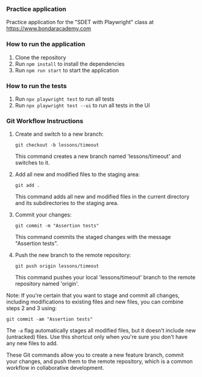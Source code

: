 ### Practice application

Practice application for the "SDET with Playwright" class at https://www.bondaracademy.com

### How to run the application

1. Clone the repository
2. Run `npm install` to install the dependencies
3. Run `npm run start` to start the application

### How to run the tests
1. Run `npx playwright test` to run all tests
2. Run `npx playwright test --ui` to run all tests in the UI

### Git Workflow Instructions

1. Create and switch to a new branch:
   ```
   git checkout -b lessons/timeout
   ```
   This command creates a new branch named 'lessons/timeout' and switches to it.

2. Add all new and modified files to the staging area:
   ```
   git add .
   ```
   This command adds all new and modified files in the current directory and its subdirectories to the staging area.

3. Commit your changes:
   ```
   git commit -m "Assertion tests"
   ```
   This command commits the staged changes with the message "Assertion tests".

4. Push the new branch to the remote repository:
   ```
   git push origin lessons/timeout
   ```
   This command pushes your local 'lessons/timeout' branch to the remote repository named 'origin'.

Note: If you're certain that you want to stage and commit all changes, including modifications to existing files and new files, you can combine steps 2 and 3 using:
```
git commit -am "Assertion tests"
```
The `-a` flag automatically stages all modified files, but it doesn't include new (untracked) files. Use this shortcut only when you're sure you don't have any new files to add.

These Git commands allow you to create a new feature branch, commit your changes, and push them to the remote repository, which is a common workflow in collaborative development.